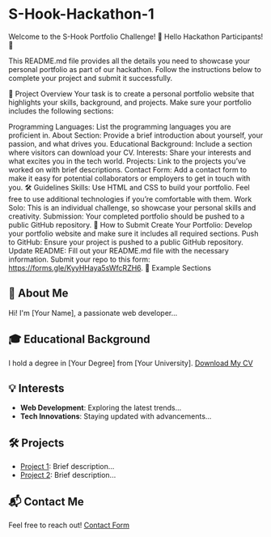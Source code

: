 # S-Hook-Hackathon-1

Welcome to the S-Hook Portfolio Challenge! 🚀
Hello Hackathon Participants! 🎉

This README.md file provides all the details you need to showcase your personal portfolio as part of our hackathon. Follow the instructions below to complete your project and submit it successfully.

🌟 Project Overview
Your task is to create a personal portfolio website that highlights your skills, background, and projects. Make sure your portfolio includes the following sections:

Programming Languages: List the programming languages you are proficient in.
About Section: Provide a brief introduction about yourself, your passion, and what drives you.
Educational Background: Include a section where visitors can download your CV.
Interests: Share your interests and what excites you in the tech world.
Projects: Link to the projects you’ve worked on with brief descriptions.
Contact Form: Add a contact form to make it easy for potential collaborators or employers to get in touch with you.
🛠️ Guidelines
Skills: Use HTML and CSS to build your portfolio. Feel free to use additional technologies if you’re comfortable with them.
Work Solo: This is an individual challenge, so showcase your personal skills and creativity.
Submission: Your completed portfolio should be pushed to a public GitHub repository.
📁 How to Submit
Create Your Portfolio: Develop your portfolio website and make sure it includes all required sections.
Push to GitHub: Ensure your project is pushed to a public GitHub repository.
Update README: Fill out your README.md file with the necessary information.
Submit your repo to this form: https://forms.gle/KyyHHaya5sWfcRZH6.
💼 Example Sections
## 📝 About Me
Hi! I'm [Your Name], a passionate web developer...

## 🎓 Educational Background
I hold a degree in [Your Degree] from [Your University]. [Download My CV](link-to-your-cv)

## 💡 Interests
- **Web Development**: Exploring the latest trends...
- **Tech Innovations**: Staying updated with advancements...

## 🛠️ Projects
- [Project 1](link-to-project1): Brief description...
- [Project 2](link-to-project2): Brief description...

## 📬 Contact Me
Feel free to reach out! [Contact Form](link-to-your-contact-form)
